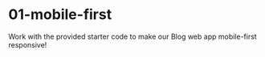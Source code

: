 # 01-mobile-first
Work with the provided starter code to make our Blog web app mobile-first responsive!

